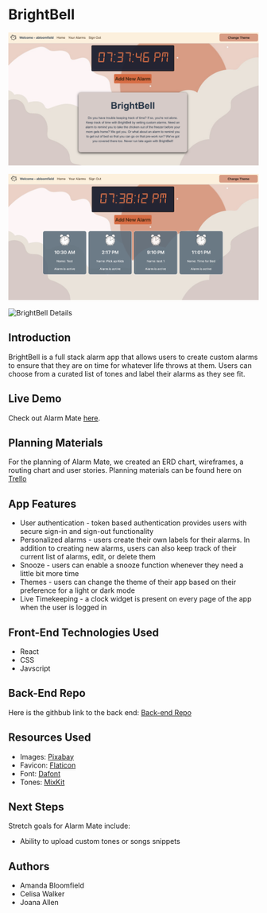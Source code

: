 # BrightBell

![BrightBell Landing](public/images/landing.png)

![BrightBell All Alarms](public/images/alarms.png)

![BrightBell Details](public/images/alarmdetails.png)

## Introduction

BrightBell is a full stack alarm app that allows users to create custom alarms to ensure that they are on time for whatever life throws at them. Users can choose from a curated list of tones and label their alarms as they see fit.

## Live Demo

Check out Alarm Mate [here](https://alarmmate.netlify.app/).

## Planning Materials

For the planning of Alarm Mate, we created an ERD chart, wireframes, a routing chart and user stories. Planning materials can be found here on [Trello](https://trello.com/b/A0aIpfsD/alarm-application)

## App Features

- User authentication - token based authentication provides users with secure sign-in and sign-out functionality
- Personalized alarms - users create their own labels for their alarms. In addition to creating new alarms, users can also keep track of their current list of alarms, edit, or delete them
- Snooze - users can enable a snooze function whenever they need a little bit more time
- Themes - users can change the theme of their app based on their preference for a light or dark mode
- Live Timekeeping - a clock widget is present on every page of the app when the user is logged in

## Front-End Technologies Used

- React
- CSS
- Javscript

## Back-End Repo

Here is the githbub link to the back end:
[Back-end Repo](https://github.com/abl00mfield/alarm-app-back-end)

## Resources Used

- Images: [Pixabay](https://pixabay.com/)
- Favicon: [Flaticon](https://www.flaticon.com/free-icons/clock)
- Font: [Dafont](dafont.com)
- Tones: [MixKit](https://mixkit.co/free-sound-effects/alarm/)

## Next Steps

Stretch goals for Alarm Mate include:

- Ability to upload custom tones or songs snippets

## Authors

- Amanda Bloomfield
- Celisa Walker
- Joana Allen
